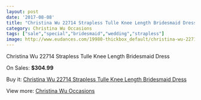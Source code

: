 ```yaml
---
layout: post
date: '2017-08-08'
title: "Christina Wu 22714 Strapless Tulle Knee Length Bridesmaid Dress"
category: Christina Wu Occasions
tags: ["sale","special","bridesmaid","wedding","strapless"]
image: http://www.eudances.com/19980-thickbox_default/christina-wu-22714-strapless-tulle-knee-length-bridesmaid-dress.jpg
---
```

Christina Wu 22714 Strapless Tulle Knee Length Bridesmaid Dress

On Sales: **$304.99**
<a href="https://www.eudances.com/en/christina-wu-occasions/5976-christina-wu-22714-strapless-tulle-knee-length-bridesmaid-dress.html"><amp-img layout="responsive" width="600" height="600" src="//www.eudances.com/19980-thickbox_default/christina-wu-22714-strapless-tulle-knee-length-bridesmaid-dress.jpg" alt="Christina Wu 22714 Strapless Tulle Knee Length Bridesmaid Dress 0" /></a>
<a href="https://www.eudances.com/en/christina-wu-occasions/5976-christina-wu-22714-strapless-tulle-knee-length-bridesmaid-dress.html"><amp-img layout="responsive" width="600" height="600" src="//www.eudances.com/19981-thickbox_default/christina-wu-22714-strapless-tulle-knee-length-bridesmaid-dress.jpg" alt="Christina Wu 22714 Strapless Tulle Knee Length Bridesmaid Dress 1" /></a>

Buy it: [Christina Wu 22714 Strapless Tulle Knee Length Bridesmaid Dress](https://www.eudances.com/en/christina-wu-occasions/5976-christina-wu-22714-strapless-tulle-knee-length-bridesmaid-dress.html "Christina Wu 22714 Strapless Tulle Knee Length Bridesmaid Dress")

View more: [Christina Wu Occasions](https://www.eudances.com/en/59-christina-wu-occasions "Christina Wu Occasions")